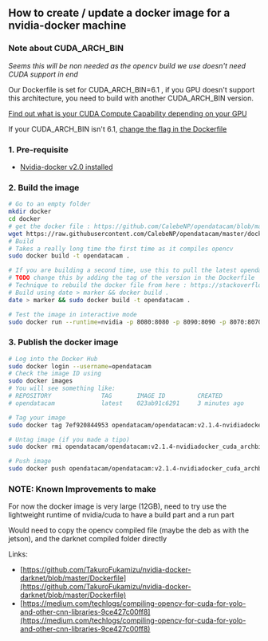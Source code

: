 ## How to create / update a docker image for a nvidia-docker machine

### Note about CUDA_ARCH_BIN

_Seems this will be non needed as the opencv build we use doesn't need CUDA support in end_

Our Dockerfile is set for CUDA_ARCH_BIN=6.1 , if you GPU doesn't support this architecture, you need to build with another CUDA_ARCH_BIN version.

[Find out what is your CUDA Compute Capability depending on your GPU](https://developer.nvidia.com/cuda-gpus)

If your CUDA_ARCH_BIN isn't 6.1, [change the flag in the Dockerfile](https://github.com/CalebeNP/opendatacam/blob/master/docker/run-nvidia-docker/Dockerfile#L43)

### 1. Pre-requisite 

- [Nvidia-docker v2.0 installed](INSTALL_NVIDIADOCKER.md)

### 2. Build the image

```bash
# Go to an empty folder
mkdir docker
cd docker
# get the docker file : https://github.com/CalebeNP/opendatacam/blob/master/docker/run-cloud/Dockerfile
wget https://raw.githubusercontent.com/CalebeNP/opendatacam/master/docker/run-nvidia-docker/Dockerfile
# Build
# Takes a really long time the first time as it compiles opencv
sudo docker build -t opendatacam .

# If you are building a second time, use this to pull the latest opendatacam code
# TODO change this by adding the tag of the version in the Dockerfile
# Technique to rebuild the docker file from here : https://stackoverflow.com/a/49831094/1228937
# Build using date > marker && docker build .
date > marker && sudo docker build -t opendatacam .

# Test the image in interactive mode
sudo docker run --runtime=nvidia -p 8080:8080 -p 8090:8090 -p 8070:8070 -v /data/db:/data/db --rm -it opendatacam
```

### 3. Publish the docker image

```bash
# Log into the Docker Hub
sudo docker login --username=opendatacam
# Check the image ID using
sudo docker images
# You will see something like:
# REPOSITORY              TAG       IMAGE ID         CREATED           SIZE
# opendatacam             latest    023ab91c6291     3 minutes ago     1.975 GB

# Tag your image
sudo docker tag 7ef920844953 opendatacam/opendatacam:v2.1.4-nvidiadocker_cuda_archbin_6_1

# Untag image (if you made a tipo)
sudo docker rmi opendatacam/opendatacam:v2.1.4-nvidiadocker_cuda_archbin_6_1

# Push image
sudo docker push opendatacam/opendatacam:v2.1.4-nvidiadocker_cuda_archbin_6_1
```


### NOTE: Known Improvements to make

For now the docker image is very large (12GB), need to try use the lightweight runtime of nvidia/cuda to have a build part and a run part

Would need to copy the opencv compiled file (maybe the deb as with the jetson), and the darknet compiled folder directly

Links:

- [https://github.com/TakuroFukamizu/nvidia-docker-darknet/blob/master/Dockerfile](https://github.com/TakuroFukamizu/nvidia-docker-darknet/blob/master/Dockerfile)
- [https://medium.com/techlogs/compiling-opencv-for-cuda-for-yolo-and-other-cnn-libraries-9ce427c00ff8](https://medium.com/techlogs/compiling-opencv-for-cuda-for-yolo-and-other-cnn-libraries-9ce427c00ff8)